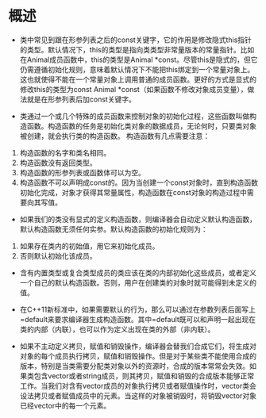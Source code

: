 # 概述
- 类中常见到跟在形参列表之后的const关键字，它的作用是修改隐式this指针的类型。默认情况下，this的类型是指向类类型非常量版本的常量指针。比如在Animal成员函数中，this的类型是Animal \*const。尽管this是隐式的，但它仍需遵循初始化规则，意味着默认情况下不能把this绑定到一个常量对象上。这也就使得不能在一个常量对象上调用普通的成员函数。更好的方式是显式的修改this的类型为const Animal \*const（如果函数不修改对象成员变量），做法就是在形参列表后加const关键字。

- 类通过一个或几个特殊的成员函数来控制对象的初始化过程，这些函数叫做构造函数。构造函数的任务是初始化类对象的数据成员，无论何时，只要类对象被创建，就会执行类的构造函数。
构造函数有几点需要注意：
1. 构造函数的名字和类名相同。
2. 构造函数没有返回类型。
3. 构造函数的形参列表或函数体可以为空。
4. 构造函数不可以声明成const的。因为当创建一个const对象时，直到构造函数初始化完成，对象才获得其常量属性，构造函数在const对象的构造过程中需要向其写值。

- 如果我们的类没有显式的定义构造函数，则编译器会自动定义默认构造函数，默认构造函数无须任何实参。默认构造函数的初始化规则为：
1. 如果存在类内的初始值，用它来初始化成员。
2. 否则默认初始化该成员。

- 含有内置类型或复合类型成员的类应该在类的内部初始化这些成员，或者定义一个自己的默认构造函数。否则，用户在创建类的对象时就可能得到未定义的值。

- 在C++11新标准中，如果需要默认的行为，那么可以通过在参数列表后面写上=default来要求编译器生成构造函数。其中=default既可以和声明一起出现在类的内部（内联），也可以作为定义出现在类的外部（非内联）。

- 如果不主动定义拷贝，赋值和销毁操作，编译器会替我们合成它们，将生成对对象的每个成员执行拷贝，赋值和销毁操作。但是对于某些类不能使用合成的版本，特别是当类需要分配类对象以外的资源时，合成的版本常常会失效。如果类包含vector或者string成员，则其拷贝，赋值和销毁的合成版本能够正常工作。当我们对含有vector成员的对象执行拷贝或者赋值操作时，vector类会设法拷贝或者赋值成员中的元素。当这样的对象被销毁时，将销毁vector对象已经vector中的每一个元素。